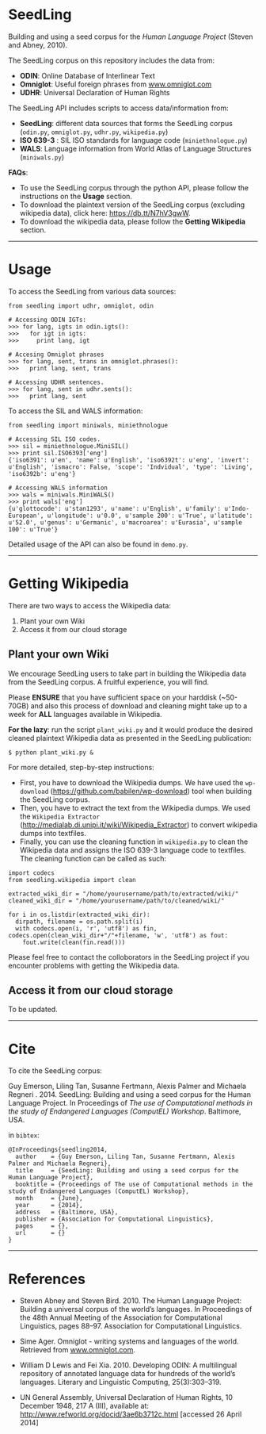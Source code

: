 SeedLing
========

Building and using a seed corpus for the *Human Language Project* (Steven and Abney, 2010).

The SeedLing corpus on this repository includes the data from:
*  **ODIN**: Online Database of Interlinear Text 
*  **Omniglot**: Useful foreign phrases from www.omniglot.com
*  **UDHR**: Universal Declaration of Human Rights

The SeedLing API includes scripts to access data/information from:
* **SeedLing**: different data sources that forms the SeedLing corpus (`odin.py`, `omniglot.py`, `udhr.py`, `wikipedia.py`)
* **ISO 639-3** : SIL ISO standards for language code (`miniethnologue.py`)
* **WALS**: Language information from World Atlas of Language Structures (`miniwals.py`)

**FAQs**:

- To use the SeedLing corpus through the python API, please follow the instructions on the **Usage** section.
- To download the plaintext version of the SeedLing corpus (excluding wikipedia data), click here: https://db.tt/N7hV3gwW.
- To download the wikipedia data, please follow the **Getting Wikipedia** section.


***
Usage
=====

To access the SeedLing from various data sources:

```
from seedling import udhr, omniglot, odin

# Accessing ODIN IGTs:
>>> for lang, igts in odin.igts():
>>>   for igt in igts:
>>>     print lang, igt

# Accesing Omniglot phrases
>>> for lang, sent, trans in omniglot.phrases():
>>>   print lang, sent, trans

# Accessing UDHR sentences.
>>> for lang, sent in udhr.sents():
>>>   print lang, sent
```

To access the SIL and WALS information:

```
from seedling import miniwals, miniethnologue

# Accessing SIL ISO codes.
>>> sil = miniethnologue.MiniSIL()
>>> print sil.ISO6393['eng']
{'iso6391': u'en', 'name': u'English', 'iso6392t': u'eng', 'invert': u'English', 'ismacro': False, 'scope': 'Indvidual', 'type': 'Living', 'iso6392b': u'eng'}

# Accessing WALS information
>>> wals = miniwals.MiniWALS()
>>> print wals['eng']
{u'glottocode': u'stan1293', u'name': u'English', u'family': u'Indo-European', u'longitude': u'0.0', u'sample 200': u'True', u'latitude': u'52.0', u'genus': u'Germanic', u'macroarea': u'Eurasia', u'sample 100': u'True'}
```

Detailed usage of the API can also be found in `demo.py`.


***
Getting Wikipedia
====

There are two ways to access the Wikipedia data:
 1. Plant your own Wiki
 2. Access it from our cloud storage


Plant your own Wiki
----

We encourage SeedLing users to take part in building the Wikipedia data from the SeedLing corpus. A fruitful experience, you will find.

Please **ENSURE** that you have sufficient space on your harddisk (~50-70GB) and also this process of download and cleaning might take up to a week for **ALL** languages available in Wikipedia. 

**For the lazy**: run the script `plant_wiki.py` and it would produce the desired cleaned plaintext Wikipedia data as presented in the SeedLing publication:

```
$ python plant_wiki.py &
```


For more detailed, step-by-step instructions:

 - First, you have to download the Wikipedia dumps. We have used the `wp-download` (https://github.com/babilen/wp-download) tool when building the SeedLing corpus. 
 - Then, you have to extract the text from the Wikipedia dumps. We used the `Wikipedia Extractor` (http://medialab.di.unipi.it/wiki/Wikipedia_Extractor) to convert wikipedia dumps into textfiles.
 - Finally, you can use the cleaning function in `wikipedia.py` to clean the Wikipedia data and assigns the ISO 639-3 language code to textfiles. The cleaning function can be called as such:

```
import codecs
from seedling.wikipedia import clean

extracted_wiki_dir = "/home/yourusername/path/to/extracted/wiki/"
cleaned_wiki_dir = "/home/yourusername/path/to/cleaned/wiki/"

for i in os.listdir(extracted_wiki_dir):
  dirpath, filename = os.path.split(i)
  with codecs.open(i, 'r', 'utf8') as fin, codecs.open(clean_wiki_dir+"/"+filename, 'w', 'utf8') as fout:
    fout.write(clean(fin.read()))
```

Please feel free to contact the colloborators in the SeedLing project if you encounter problems with getting the Wikipedia data.

Access it from our cloud storage
----

To be updated.

***
Cite
=====

To cite the SeedLing corpus:

Guy Emerson, Liling Tan, Susanne Fertmann, Alexis Palmer and Michaela Regneri . 2014. SeedLing: Building and using a seed corpus for the Human Language Project. In Proceedings of
*The use of Computational methods in the study of Endangered Languages (ComputEL) Workshop*. Baltimore, USA.

in `bibtex`:

```
@InProceedings{seedling2014,
  author    = {Guy Emerson, Liling Tan, Susanne Fertmann, Alexis Palmer and Michaela Regneri},
  title     = {SeedLing: Building and using a seed corpus for the Human Language Project},
  booktitle = {Proceedings of The use of Computational methods in the study of Endangered Languages (ComputEL) Workshop},
  month     = {June},
  year      = {2014},
  address   = {Baltimore, USA},
  publisher = {Association for Computational Linguistics},
  pages     = {},
  url       = {}
}
```

***
References
====

 - Steven Abney and Steven Bird. 2010. The Human Language Project: Building a universal corpus of the world’s languages. In Proceedings of the 48th Annual Meeting of the Association for Computational Linguistics, pages 88–97. Association for Computational Linguistics.

 - Sime Ager. Omniglot - writing systems and languages of the world. Retrieved from www.omniglot.com.

 - William D Lewis and Fei Xia. 2010. Developing ODIN: A multilingual repository of annotated language data for hundreds of the world’s languages. Literary and Linguistic Computing, 25(3):303–319.

 - UN General Assembly, Universal Declaration of Human Rights, 10 December 1948, 217 A (III), available at: http://www.refworld.org/docid/3ae6b3712c.html [accessed 26 April 2014]

